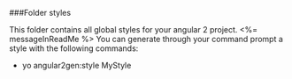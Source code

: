 ###Folder styles

This folder contains all global styles for your angular 2 project.
<%= messageInReadMe %>
You can generate through your command prompt a style with the following commands:

- yo angular2gen:style MyStyle